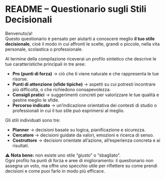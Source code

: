 # README – Questionario sugli Stili Decisionali

Benvenuto/a!  
Questo questionario è pensato per aiutarti a conoscere meglio **il tuo stile decisionale**, cioè il modo in cui affronti le scelte, grandi o piccole, nella vita personale, scolastica o professionale.  

Al termine della compilazione riceverai un profilo sintetico che descrive le tue caratteristiche principali in tre aree:  
- **Pro (punti di forza)** → ciò che ti viene naturale e che rappresenta le tue risorse.  
- **Punti di attenzione (sfide tipiche)** → aspetti su cui potresti incontrare più difficoltà, o che richiedono consapevolezza.  
- **Consigli pratici** → suggerimenti concreti per valorizzare le tue qualità e gestire meglio le sfide.  
- **Percorso indicato** → un’indicazione orientativa dei contesti di studio o professionali in cui il tuo stile può esprimersi al meglio.  

Gli stili individuati sono tre:  
- **Planner** → decisioni basate su logica, pianificazione e sicurezza.  
- **Cercatore** → decisioni guidate da valori, emozioni e ricerca di senso.  
- **Costruttore** → decisioni orientate all’azione, all’esperienza concreta e ai risultati.  

⚠️ **Nota bene:** non esiste uno stile “giusto” o “sbagliato”.  
Ogni profilo ha punti di forza e aree di miglioramento: il questionario non assegna un voto, ma offre uno specchio utile per riflettere su come prendi decisioni e come puoi farlo in modo più efficace.  
